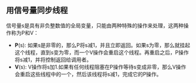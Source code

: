 ## 用信号量同步线程



信号量s是具有非负整数值的全局变量，只能由两种特殊的操作来处理，这两种操作称为P和V：

- **P**(s): 如果s是非零的，那么P将s减1，并且立即返回。如果s为零，那么就挂起这个线程，直到s变为零，而一个V操作会重启这个线程。再重启之后，P操作将s减1，并将控制返回给调用者。
- **V**(s): V操作将s加1.如果有任何线程阻塞在P操作等待s变成非零，那么V操作会重启这些线程中的一个，然后该线程将s减1，完成它的P操作。